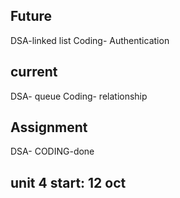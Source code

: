## Future

DSA-linked list
Coding- Authentication

## current

DSA- queue
Coding- relationship

## Assignment

DSA-
CODING-done

## unit 4 start: 12 oct
